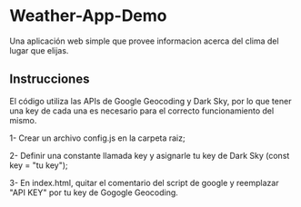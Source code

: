 # Weather-App-Demo
Una aplicación web simple que provee informacion acerca del clima del lugar que elijas.

## Instrucciones
El código utiliza las APIs de Google Geocoding y Dark Sky, por lo que tener una key de cada una es necesario para el correcto funcionamiento del mismo.

1- Crear un archivo config.js en la carpeta raiz;

2- Definir una constante llamada key y asignarle tu key de Dark Sky (const key = "tu key");

3- En index.html, quitar el comentario del script de google y reemplazar "API KEY" por tu key de Gogogle Geocoding.
